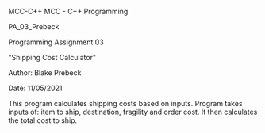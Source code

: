 MCC-C++
MCC - C++ Programming

PA_03_Prebeck

Programming Assignment 03

"Shipping Cost Calculator"

Author: Blake Prebeck

Date: 11/05/2021

This program calculates shipping costs based on inputs. Program takes inputs of: item to ship, destination, fragility and order cost. It then calculates the total cost to ship.
